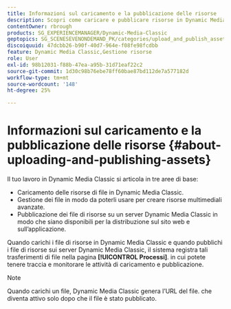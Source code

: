 ```yaml
---
title: Informazioni sul caricamento e la pubblicazione delle risorse
description: Scopri come caricare e pubblicare risorse in Dynamic Media Classic.
contentOwner: rbrough
products: SG_EXPERIENCEMANAGER/Dynamic-Media-Classic
geptopics: SG_SCENESEVENONDEMAND_PK/categories/upload_and_publish_assets
discoiquuid: 47dcbb26-b90f-40d7-964e-f08fe98fcdbb
feature: Dynamic Media Classic,Gestione risorse
role: User
exl-id: 98b12031-f88b-47ea-a95b-31d71eaf22c2
source-git-commit: 1d30c98b76ebe78ff60bae87bd112de7a577182d
workflow-type: tm+mt
source-wordcount: '148'
ht-degree: 25%

---
```


# Informazioni sul caricamento e la pubblicazione delle risorse {#about-uploading-and-publishing-assets}

Il tuo lavoro in Dynamic Media Classic si articola in tre aree di base:

* Caricamento delle risorse di file in Dynamic Media Classic.
* Gestione dei file in modo da poterli usare per creare risorse multimediali avanzate.
* Pubblicazione dei file di risorse su un server Dynamic Media Classic in modo che siano disponibili per la distribuzione sul sito web e sull’applicazione.

Quando carichi i file di risorse in Dynamic Media Classic e quando pubblichi i file di risorse sui server Dynamic Media Classic, il sistema registra tali trasferimenti di file nella pagina **[!UICONTROL Processi]**. in cui potete tenere traccia e monitorare le attività di caricamento e pubblicazione. 

>[!NOTE]
>
>Quando carichi un file, Dynamic Media Classic genera l’URL del file. che diventa attivo solo dopo che il file è stato pubblicato.

<!-- >[!NOTE]
>
>A new Instant Publish feature was made available shortly after the release of Dynamic Media Classic 6.0. This feature, which publishes assets immediately with one step, is being rolled out gradually, replacing the **[!UICONTROL Mark for Publish]** functionality. Some users will continue to see the current interface and functionality for a while, until they are included in the rollout. In addition, some assets will continue to use the “Mark for Publish” process for a while after the rollout. -->
